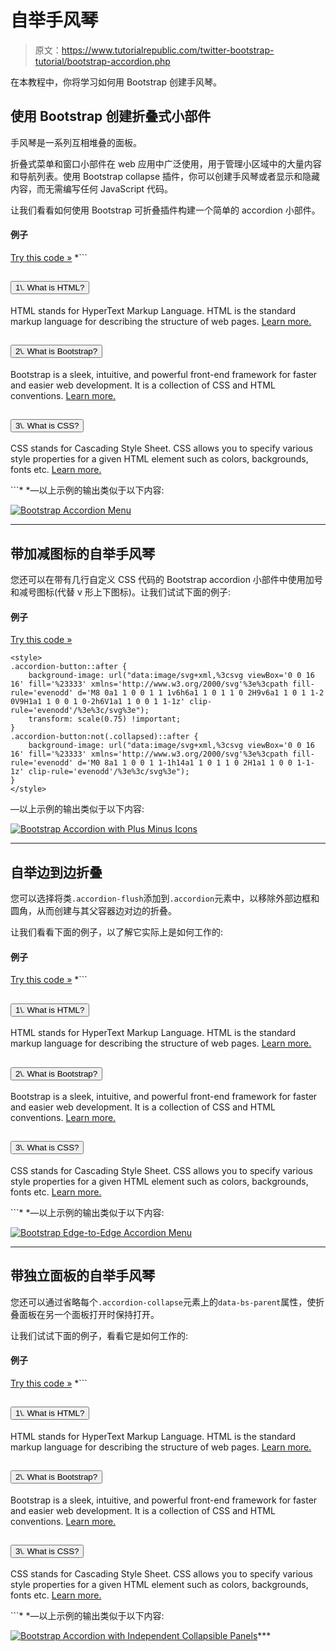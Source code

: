 # 自举手风琴

> 原文：<https://www.tutorialrepublic.com/twitter-bootstrap-tutorial/bootstrap-accordion.php>

在本教程中，你将学习如何用 Bootstrap 创建手风琴。

## 使用 Bootstrap 创建折叠式小部件

手风琴是一系列互相堆叠的面板。

折叠式菜单和窗口小部件在 web 应用中广泛使用，用于管理小区域中的大量内容和导航列表。使用 Bootstrap collapse 插件，你可以创建手风琴或者显示和隐藏内容，而无需编写任何 JavaScript 代码。

让我们看看如何使用 Bootstrap 可折叠插件构建一个简单的 accordion 小部件。

#### 例子

[Try this code »](../codelab.php?topic=bootstrap&file=accordion "Try this code using online Editor") *```
<div class="accordion" id="myAccordion">
    <div class="accordion-item">
        <h2 class="accordion-header" id="headingOne">
            <button type="button" class="accordion-button collapsed" data-bs-toggle="collapse" data-bs-target="#collapseOne">1\. What is HTML?</button>									
        </h2>
        <div id="collapseOne" class="accordion-collapse collapse" data-bs-parent="#myAccordion">
            <div class="card-body">
                <p>HTML stands for HyperText Markup Language. HTML is the standard markup language for describing the structure of web pages. <a href="https://www.tutorialrepublic.com/html-tutorial/" target="_blank">Learn more.</a></p>
            </div>
        </div>
    </div>
    <div class="accordion-item">
        <h2 class="accordion-header" id="headingTwo">
            <button type="button" class="accordion-button" data-bs-toggle="collapse" data-bs-target="#collapseTwo">2\. What is Bootstrap?</button>
        </h2>
        <div id="collapseTwo" class="accordion-collapse collapse show" data-bs-parent="#myAccordion">
            <div class="card-body">
                <p>Bootstrap is a sleek, intuitive, and powerful front-end framework for faster and easier web development. It is a collection of CSS and HTML conventions. <a href="https://www.tutorialrepublic.com/twitter-bootstrap-tutorial/" target="_blank">Learn more.</a></p>
            </div>
        </div>
    </div>
    <div class="accordion-item">
        <h2 class="accordion-header" id="headingThree">
            <button type="button" class="accordion-button collapsed" data-bs-toggle="collapse" data-bs-target="#collapseThree">3\. What is CSS?</button>                     
        </h2>
        <div id="collapseThree" class="accordion-collapse collapse" data-bs-parent="#myAccordion">
            <div class="card-body">
                <p>CSS stands for Cascading Style Sheet. CSS allows you to specify various style properties for a given HTML element such as colors, backgrounds, fonts etc. <a href="https://www.tutorialrepublic.com/css-tutorial/" target="_blank">Learn more.</a></p>
            </div>
        </div>
    </div>
</div>
```*  *—以上示例的输出类似于以下内容:

[![Bootstrap Accordion Menu](img/66f1735220b6cb6ce2a897e9fcb7424e.png)](../codelab.php?topic=bootstrap&file=accordion) 

* * *

## 带加减图标的自举手风琴

您还可以在带有几行自定义 CSS 代码的 Bootstrap accordion 小部件中使用加号和减号图标(代替 v 形上下图标)。让我们试试下面的例子:

#### 例子

[Try this code »](../codelab.php?topic=bootstrap&file=accordion-with-plus-minus-icon "Try this code using online Editor")

```
<style>
.accordion-button::after {
    background-image: url("data:image/svg+xml,%3csvg viewBox='0 0 16 16' fill='%23333' xmlns='http://www.w3.org/2000/svg'%3e%3cpath fill-rule='evenodd' d='M8 0a1 1 0 0 1 1 1v6h6a1 1 0 1 1 0 2H9v6a1 1 0 1 1-2 0V9H1a1 1 0 0 1 0-2h6V1a1 1 0 0 1 1-1z' clip-rule='evenodd'/%3e%3c/svg%3e");
    transform: scale(0.75) !important;
}
.accordion-button:not(.collapsed)::after {
    background-image: url("data:image/svg+xml,%3csvg viewBox='0 0 16 16' fill='%23333' xmlns='http://www.w3.org/2000/svg'%3e%3cpath fill-rule='evenodd' d='M0 8a1 1 0 0 1 1-1h14a1 1 0 1 1 0 2H1a1 1 0 0 1-1-1z' clip-rule='evenodd'/%3e%3c/svg%3e");
}
</style>
```

—以上示例的输出类似于以下内容:

[![Bootstrap Accordion with Plus Minus Icons](img/2cadec07a3cba57d6908ff5ecf127986.png)](../codelab.php?topic=bootstrap&file=accordion-with-plus-minus-icon) 

* * *

## 自举边到边折叠

您可以选择将类`.accordion-flush`添加到`.accordion`元素中，以移除外部边框和圆角，从而创建与其父容器边对边的折叠。

让我们看看下面的例子，以了解它实际上是如何工作的:

#### 例子

[Try this code »](../codelab.php?topic=bootstrap&file=edge-to-edge-accordion "Try this code using online Editor") *```
<div class="accordion accordion-flush" id="myAccordion">
    <div class="accordion-item">
        <h2 class="accordion-header" id="headingOne">
            <button type="button" class="accordion-button collapsed" data-bs-toggle="collapse" data-bs-target="#collapseOne">1\. What is HTML?</button>									
        </h2>
        <div id="collapseOne" class="accordion-collapse collapse" data-bs-parent="#myAccordion">
            <div class="card-body">
                <p>HTML stands for HyperText Markup Language. HTML is the standard markup language for describing the structure of web pages. <a href="https://www.tutorialrepublic.com/html-tutorial/" target="_blank">Learn more.</a></p>
            </div>
        </div>
    </div>
    <div class="accordion-item">
        <h2 class="accordion-header" id="headingTwo">
            <button type="button" class="accordion-button" data-bs-toggle="collapse" data-bs-target="#collapseTwo">2\. What is Bootstrap?</button>
        </h2>
        <div id="collapseTwo" class="accordion-collapse collapse show" data-bs-parent="#myAccordion">
            <div class="card-body">
                <p>Bootstrap is a sleek, intuitive, and powerful front-end framework for faster and easier web development. It is a collection of CSS and HTML conventions. <a href="https://www.tutorialrepublic.com/twitter-bootstrap-tutorial/" target="_blank">Learn more.</a></p>
            </div>
        </div>
    </div>
    <div class="accordion-item">
        <h2 class="accordion-header" id="headingThree">
            <button type="button" class="accordion-button collapsed" data-bs-toggle="collapse" data-bs-target="#collapseThree">3\. What is CSS?</button>                     
        </h2>
        <div id="collapseThree" class="accordion-collapse collapse" data-bs-parent="#myAccordion">
            <div class="card-body">
                <p>CSS stands for Cascading Style Sheet. CSS allows you to specify various style properties for a given HTML element such as colors, backgrounds, fonts etc. <a href="https://www.tutorialrepublic.com/css-tutorial/" target="_blank">Learn more.</a></p>
            </div>
        </div>
    </div>
</div>
```*  *—以上示例的输出类似于以下内容:

[![Bootstrap Edge-to-Edge Accordion Menu](img/113c32e0d49d0d227e411686e867fea0.png)](../codelab.php?topic=bootstrap&file=accordion) 

* * *

## 带独立面板的自举手风琴

您还可以通过省略每个`.accordion-collapse`元素上的`data-bs-parent`属性，使折叠面板在另一个面板打开时保持打开。

让我们试试下面的例子，看看它是如何工作的:

#### 例子

[Try this code »](../codelab.php?topic=bootstrap&file=accordion-with-independent-collapsible-panels "Try this code using online Editor") *```
<div class="accordion" id="myAccordion">
    <div class="accordion-item">
        <h2 class="accordion-header" id="headingOne">
            <button type="button" class="accordion-button collapsed" data-bs-toggle="collapse" data-bs-target="#collapseOne">1\. What is HTML?</button>									
        </h2>
        <div id="collapseOne" class="accordion-collapse collapse">
            <div class="card-body">
                <p>HTML stands for HyperText Markup Language. HTML is the standard markup language for describing the structure of web pages. <a href="https://www.tutorialrepublic.com/html-tutorial/" target="_blank">Learn more.</a></p>
            </div>
        </div>
    </div>
    <div class="accordion-item">
        <h2 class="accordion-header" id="headingTwo">
            <button type="button" class="accordion-button" data-bs-toggle="collapse" data-bs-target="#collapseTwo">2\. What is Bootstrap?</button>
        </h2>
        <div id="collapseTwo" class="accordion-collapse collapse show">
            <div class="card-body">
                <p>Bootstrap is a sleek, intuitive, and powerful front-end framework for faster and easier web development. It is a collection of CSS and HTML conventions. <a href="https://www.tutorialrepublic.com/twitter-bootstrap-tutorial/" target="_blank">Learn more.</a></p>
            </div>
        </div>
    </div>
    <div class="accordion-item">
        <h2 class="accordion-header" id="headingThree">
            <button type="button" class="accordion-button collapsed" data-bs-toggle="collapse" data-bs-target="#collapseThree">3\. What is CSS?</button>                     
        </h2>
        <div id="collapseThree" class="accordion-collapse collapse">
            <div class="card-body">
                <p>CSS stands for Cascading Style Sheet. CSS allows you to specify various style properties for a given HTML element such as colors, backgrounds, fonts etc. <a href="https://www.tutorialrepublic.com/css-tutorial/" target="_blank">Learn more.</a></p>
            </div>
        </div>
    </div>
</div>
```*  *—以上示例的输出类似于以下内容:

[![Bootstrap Accordion with Independent Collapsible Panels](img/fec25ef3e5a33bb2f7634fed5dbc40e6.png)](../codelab.php?topic=bootstrap&file=accordion-with-independent-collapsible-panels)***